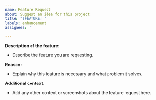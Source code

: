 ```yaml
---
name: Feature Request
about: Suggest an idea for this project
title: "[FEATURE] "
labels: enhancement
assignees: ''

---
```


**Description of the feature:**
- Describe the feature you are requesting.

**Reason:**
- Explain why this feature is necessary and what problem it solves.

**Additional context:**
- Add any other context or screenshots about the feature request here.

